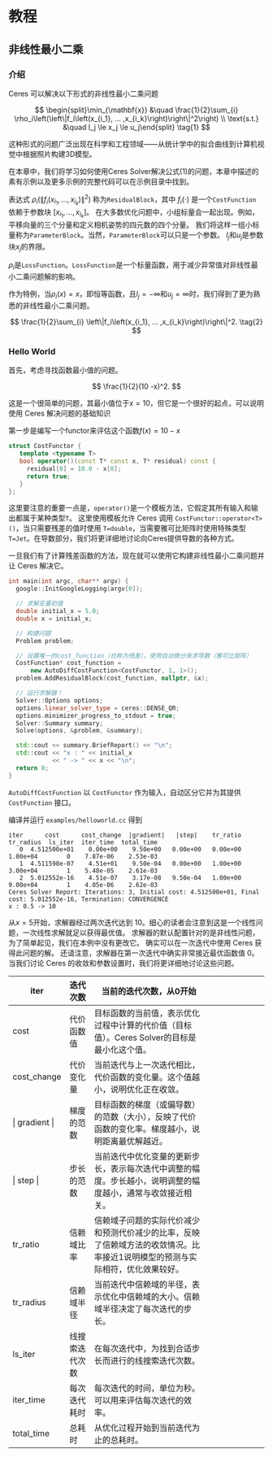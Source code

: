 # 教程

## 非线性最小二乘

### 介绍

Ceres 可以解决以下形式的非线性最小二乘问题

$$
\begin{split}\min_{\mathbf{x}} &\quad \frac{1}{2}\sum_{i} \rho_i\left(\left\|f_i\left(x_{i_1}, ... ,x_{i_k}\right)\right\|^2\right) \\
\text{s.t.} &\quad l_j \le x_j \le u_j\end{split}
\tag{1}
$$

这种形式的问题广泛出现在科学和工程领域——从统计学中的拟合曲线到计算机视觉中根据照片构建3D模型。

在本章中，我们将学习如何使用Ceres Solver解决公式$(1)$的问题，本章中描述的素有示例以及更多示例的完整代码可以在示例目录中找到。

表达式
$\rho_i\left(\left\|f_i\left(x_{i_1},...,x_{i_k}\right)\right\|^2\right)$
称为`ResidualBlock`，其中
$f_i(\cdot)$
是一个`CostFunction`
依赖于参数块
$\left[x_{i_1},... , x_{i_k}\right]$。
在大多数优化问题中，小组标量会一起出现。例如，平移向量的三个分量和定义相机姿势的四元数的四个分量。
我们将这样一组小标量称为`ParameterBlock`。当然，`ParameterBlock`可以只是一个参数。
$l_j$和$u_j$是参数块$x_j$的界限。

$\rho_i$是`LossFunction`。`LossFunction`是一个标量函数，用于减少异常值对非线性最小二乘问题解的影响。

作为特例，当$\rho_i(x) = x$，即恒等函数，且$l_j = -\infty$和$u_j = \infty$时，我们得到了更为熟悉的非线性最小二乘问题。

$$
\frac{1}{2}\sum_{i} \left\|f_i\left(x_{i_1}, ... ,x_{i_k}\right)\right\|^2.
\tag{2}
$$

### Hello World

首先，考虑寻找函数最小值的问题。

$$
\frac{1}{2}(10 -x)^2.
$$

这是一个很简单的问题，其最小值位于$x = 10$，但它是一个很好的起点，可以说明使用 Ceres 解决问题的基础知识

第一步是编写一个functor来评估这个函数$f(x) = 10 - x$

```c++
struct CostFunctor {
   template <typename T>
   bool operator()(const T* const x, T* residual) const {
     residual[0] = 10.0 - x[0];
     return true;
   }
};
```

这里要注意的重要一点是，`operator()`是一个模板方法，它假定其所有输入和输出都属于某种类型`T`。
这里使用模板允许 Ceres 调用 `CostFunctor::operator<T>()`，当只需要残差的值时使用 `T=double`，当需要雅可比矩阵时使用特殊类型 `T=Jet`。在导数部分，我们将更详细地讨论向Ceres提供导数的各种方式。

一旦我们有了计算残差函数的方法，现在就可以使用它构建非线性最小二乘问题并让 Ceres 解决它。

```c++
int main(int argc, char** argv) {
  google::InitGoogleLogging(argv[0]);

  // 求解变量初值
  double initial_x = 5.0;
  double x = initial_x;

  // 构建问题
  Problem problem;

  // 设置唯一的cost_function（也称为残差）。使用自动微分来求导数（雅可比矩阵）
  CostFunction* cost_function =
      new AutoDiffCostFunction<CostFunctor, 1, 1>();
  problem.AddResidualBlock(cost_function, nullptr, &x);

  // 运行求解器！
  Solver::Options options;
  options.linear_solver_type = ceres::DENSE_QR;
  options.minimizer_progress_to_stdout = true;
  Solver::Summary summary;
  Solve(options, &problem, &summary);

  std::cout << summary.BriefReport() << "\n";
  std::cout << "x : " << initial_x
            << " -> " << x << "\n";
  return 0;
}
```

`AutoDiffCostFunction` 以 `CostFunctor` 作为输入，自动区分它并为其提供 `CostFunction` 接口。

编译并运行 `examples/helloworld.cc` 得到

```shell
iter      cost      cost_change  |gradient|   |step|    tr_ratio  tr_radius  ls_iter  iter_time  total_time
   0  4.512500e+01    0.00e+00    9.50e+00   0.00e+00   0.00e+00  1.00e+04        0    7.87e-06    2.53e-03
   1  4.511598e-07    4.51e+01    9.50e-04   0.00e+00   1.00e+00  3.00e+04        1    5.48e-05    2.61e-03
   2  5.012552e-16    4.51e-07    3.17e-08   9.50e-04   1.00e+00  9.00e+04        1    4.05e-06    2.62e-03
Ceres Solver Report: Iterations: 3, Initial cost: 4.512500e+01, Final cost: 5.012552e-16, Termination: CONVERGENCE
x : 0.5 -> 10
```

从$x=5$开始，求解器经过两次迭代达到 10。细心的读者会注意到这是一个线性问题，一次线性求解就足以获得最优值。
求解器的默认配置针对的是非线性问题，为了简单起见，我们在本例中没有更改它。
确实可以在一次迭代中使用 Ceres 获得此问题的解。
还请注意，求解器在第一次迭代中确实非常接近最优函数值 0。
当我们讨论 Ceres 的收敛和参数设置时，我们将更详细地讨论这些问题。

| iter        | 迭代次数    | 当前的迭代次数，从0开始                                                    |   |   |   |   |   |   |   |
|-------------|---------|-----------------------------------------------------------------|---|---|---|---|---|---|---|
| cost        | 代价函数值   | 目标函数的当前值，表示优化过程中计算的代价值（目标值）。Ceres Solver的目标是最小化这个值。             |   |   |   |   |   |   |   |
| cost_change | 代价变化量   | 当前迭代与上一次迭代相比，代价函数的变化量。这个值越小，说明优化正在收敛。                           |   |   |   |   |   |   |   |
| &#124; gradient &#124;  | 梯度的范数   | 目标函数的梯度（或偏导数）的范数（大小），反映了代价函数的变化率。梯度越小，说明距离最优解越近。                |   |   |   |   |   |   |   |
| &#124; step &#124;      | 步长的范数   | 当前迭代中优化变量的更新步长，表示每次迭代中调整的幅度。步长越小，说明调整的幅度越小，通常与收敛接近相关。           |   |   |   |   |   |   |   |
| tr_ratio    | 信赖域比率   | 信赖域子问题的实际代价减少和预测代价减少的比率，反映了信赖域方法的收敛情况。比率接近1说明模型的预测与实际相符，优化效果较好。 |   |   |   |   |   |   |   |
| tr_radius   | 信赖域半径   | 当前迭代中信赖域的半径，表示优化中信赖域的大小。信赖域半径决定了每次迭代的步长。                        |   |   |   |   |   |   |   |
| ls_iter     | 线搜索迭代次数 | 在每次迭代中，为找到合适步长而进行的线搜索迭代次数。                                      |   |   |   |   |   |   |   |
| iter_time   | 每次迭代耗时  | 每次迭代的时间，单位为秒。可以用来评估每次迭代的效率。                                     |   |   |   |   |   |   |   |
| total_time  | 总耗时     | 从优化过程开始到当前迭代为止的总耗时。                                             |   |   |   |   |   |   |   |

